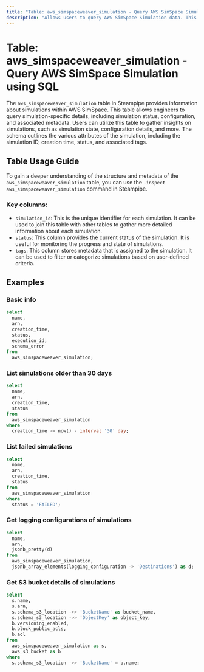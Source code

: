 ```yaml
---
title: "Table: aws_simspaceweaver_simulation - Query AWS SimSpace Simulation using SQL"
description: "Allows users to query AWS SimSpace Simulation data. This table provides information about simulations within AWS SimSpace. Engineers can use it to query simulation-specific details, including simulation status, configuration, and associated metadata."
---
```


# Table: aws_simspaceweaver_simulation - Query AWS SimSpace Simulation using SQL

The `aws_simspaceweaver_simulation` table in Steampipe provides information about simulations within AWS SimSpace. This table allows engineers to query simulation-specific details, including simulation status, configuration, and associated metadata. Users can utilize this table to gather insights on simulations, such as simulation state, configuration details, and more. The schema outlines the various attributes of the simulation, including the simulation ID, creation time, status, and associated tags.

## Table Usage Guide

To gain a deeper understanding of the structure and metadata of the `aws_simspaceweaver_simulation` table, you can use the `.inspect aws_simspaceweaver_simulation` command in Steampipe.

### Key columns:

- `simulation_id`: This is the unique identifier for each simulation. It can be used to join this table with other tables to gather more detailed information about each simulation.
- `status`: This column provides the current status of the simulation. It is useful for monitoring the progress and state of simulations.
- `tags`: This column stores metadata that is assigned to the simulation. It can be used to filter or categorize simulations based on user-defined criteria.

## Examples

### Basic info

```sql
select
  name,
  arn,
  creation_time,
  status,
  execution_id,
  schema_error
from
  aws_simspaceweaver_simulation;
```

### List simulations older than 30 days

```sql
select
  name,
  arn,
  creation_time,
  status
from
  aws_simspaceweaver_simulation
where
  creation_time >= now() - interval '30' day;
```

### List failed simulations

```sql
select
  name,
  arn,
  creation_time,
  status
from
  aws_simspaceweaver_simulation
where
  status = 'FAILED';
```

### Get logging configurations of simulations

```sql
select
  name,
  arn,
  jsonb_pretty(d)
from
  aws_simspaceweaver_simulation,
  jsonb_array_elements(logging_configuration -> 'Destinations') as d;
```

### Get S3 bucket details of simulations

```sql
select
  s.name,
  s.arn,
  s.schema_s3_location ->> 'BucketName' as bucket_name,
  s.schema_s3_location ->> 'ObjectKey' as object_key,
  b.versioning_enabled,
  b.block_public_acls,
  b.acl
from
  aws_simspaceweaver_simulation as s,
  aws_s3_bucket as b
where
  s.schema_s3_location ->> 'BucketName' = b.name;
```
